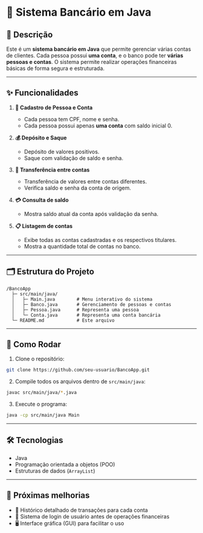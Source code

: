 # 🏦 Sistema Bancário em Java

## 📖 Descrição

Este é um **sistema bancário em Java** que permite gerenciar várias contas de clientes. Cada pessoa possui **uma conta**, e o banco pode ter **várias pessoas e contas**.
O sistema permite realizar operações financeiras básicas de forma segura e estruturada.

---

## ✨ Funcionalidades

1. **👤 Cadastro de Pessoa e Conta**

   * Cada pessoa tem CPF, nome e senha.
   * Cada pessoa possui apenas **uma conta** com saldo inicial 0.

2. **💰 Depósito e Saque**

   * Depósito de valores positivos.
   * Saque com validação de saldo e senha.

3. **🔄 Transferência entre contas**

   * Transferência de valores entre contas diferentes.
   * Verifica saldo e senha da conta de origem.

4. **💳 Consulta de saldo**

   * Mostra saldo atual da conta após validação da senha.

5. **📋 Listagem de contas**

   * Exibe todas as contas cadastradas e os respectivos titulares.
   * Mostra a quantidade total de contas no banco.

---

## 🗂 Estrutura do Projeto

```
/BancoApp
  ├─ src/main/java/
  │   ├─ Main.java        # Menu interativo do sistema
  │   ├─ Banco.java       # Gerenciamento de pessoas e contas
  │   ├─ Pessoa.java      # Representa uma pessoa
  │   └─ Conta.java       # Representa uma conta bancária
  └─ README.md            # Este arquivo
```

---

## 🚀 Como Rodar

1. Clone o repositório:

```bash
git clone https://github.com/seu-usuario/BancoApp.git
```

2. Compile todos os arquivos dentro de `src/main/java`:

```bash
javac src/main/java/*.java
```

3. Execute o programa:

```bash
java -cp src/main/java Main
```

---

## 🛠 Tecnologias

* Java
* Programação orientada a objetos (POO)
* Estruturas de dados (`ArrayList`)

---

## 🌱 Próximas melhorias

* 📜 Histórico detalhado de transações para cada conta
* 🔑 Sistema de login de usuário antes de operações financeiras
* 🖥 Interface gráfica (GUI) para facilitar o uso
